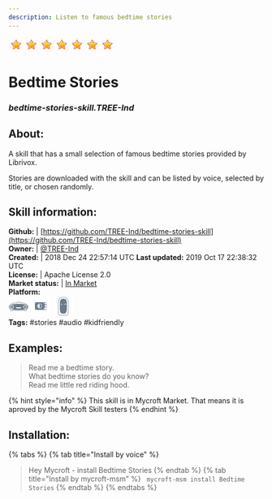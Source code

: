 ```yaml
---  
description: Listen to famous bedtime stories  
---  
```

![](../.gitbook/assets/star.png)![](../.gitbook/assets/star.png)![](../.gitbook/assets/star.png)![](../.gitbook/assets/star.png)![](../.gitbook/assets/star.png)![](../.gitbook/assets/star.png)![](../.gitbook/assets/star.png)  
# Bedtime Stories  
### _bedtime-stories-skill.TREE-Ind_  
## About:  
A skill that has a small selection of famous bedtime stories  provided by Librivox.

Stories are downloaded with the skill and can be listed by voice, selected by title, or chosen randomly.

## Skill information:  
**Github:** | [https://github.com/TREE-Ind/bedtime-stories-skill](https://github.com/TREE-Ind/bedtime-stories-skill)  
**Owner:** | [@TREE-Ind](https://github.com/TREE-Ind)  
**Created:** | 2018 Dec 24 22:57:14 UTC  **Last updated:** 2019 Oct 17 22:38:32 UTC  
**License:** | Apache License 2.0  
**Market status:** | [In Market](https://market.mycroft.ai/skill/bedtime-stories-skill)  
**Platform:**  
 ![](../.gitbook/assets/mark-1-icon.png)  ![](../.gitbook/assets/picroft-icon.png)  ![](../.gitbook/assets/mark-2-icon.png)   
**Tags:** \#stories \#audio \#kidfriendly   
## Examples:  
> Read me a bedtime story.  
> What bedtime stories do you know?  
> Read me little red riding hood.  
  
{% hint style="info" %}
This skill is in Mycroft Market. That means it is aproved by the Mycroft Skill testers
{% endhint %}
    
## Installation:  
{% tabs %}
{% tab title="Install by voice" %}
> Hey Mycroft - install Bedtime Stories
{% endtab %}
  {% tab title="Install by mycroft-msm" %}
``` mycroft-msm install Bedtime Stories```
{% endtab %}
  {% endtabs %}
  